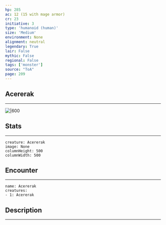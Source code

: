 ```yaml
---
hp: 285
ac: 12 (15 with mage armor)
cr: 23
initiative: 3
type: 'humanoid (human)'    
size: 'Medium'
environment: None
alignment: neutral
legendary: True
lair: False
mythic: False
regional: False
tags: ['monster']
source: "ToA"
page: 209
---
```


## Acererak
---

![|600](D:/Program%20Files/5e.tools/img/bestiary/ToA/Acererak.jpg)

## Stats
---

```statblock
creature: Acererak
image: None
columnHeight: 500
columnWidth: 500
```

## Encounter
---

```encounter-table
name: Acererak
creatures:
- 1: Acererak
```

## Description
---





